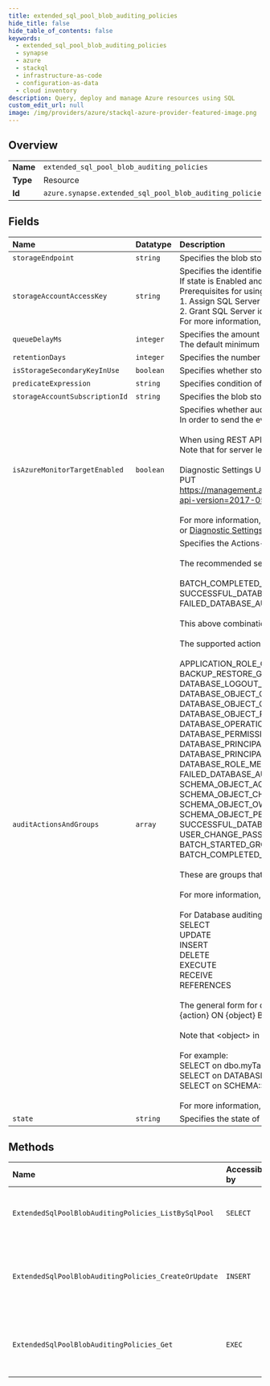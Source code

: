 ```yaml
---
title: extended_sql_pool_blob_auditing_policies
hide_title: false
hide_table_of_contents: false
keywords:
  - extended_sql_pool_blob_auditing_policies
  - synapse
  - azure    
  - stackql
  - infrastructure-as-code
  - configuration-as-data
  - cloud inventory
description: Query, deploy and manage Azure resources using SQL
custom_edit_url: null
image: /img/providers/azure/stackql-azure-provider-featured-image.png
---
```

  
    

## Overview
<table><tbody>
<tr><td><b>Name</b></td><td><code>extended_sql_pool_blob_auditing_policies</code></td></tr>
<tr><td><b>Type</b></td><td>Resource</td></tr>
<tr><td><b>Id</b></td><td><code>azure.synapse.extended_sql_pool_blob_auditing_policies</code></td></tr>
</tbody></table>

## Fields
| Name | Datatype | Description |
|:-----|:---------|:------------|
| `storageEndpoint` | `string` | Specifies the blob storage endpoint (e.g. https://MyAccount.blob.core.windows.net). If state is Enabled, storageEndpoint or isAzureMonitorTargetEnabled is required. |
| `storageAccountAccessKey` | `string` | Specifies the identifier key of the auditing storage account. <br />If state is Enabled and storageEndpoint is specified, not specifying the storageAccountAccessKey will use SQL server system-assigned managed identity to access the storage.<br />Prerequisites for using managed identity authentication:<br />1. Assign SQL Server a system-assigned managed identity in Azure Active Directory (AAD).<br />2. Grant SQL Server identity access to the storage account by adding 'Storage Blob Data Contributor' RBAC role to the server identity.<br />For more information, see [Auditing to storage using Managed Identity authentication](https://go.microsoft.com/fwlink/?linkid=2114355) |
| `queueDelayMs` | `integer` | Specifies the amount of time in milliseconds that can elapse before audit actions are forced to be processed.<br />The default minimum value is 1000 (1 second). The maximum is 2,147,483,647. |
| `retentionDays` | `integer` | Specifies the number of days to keep in the audit logs in the storage account. |
| `isStorageSecondaryKeyInUse` | `boolean` | Specifies whether storageAccountAccessKey value is the storage's secondary key. |
| `predicateExpression` | `string` | Specifies condition of where clause when creating an audit. |
| `storageAccountSubscriptionId` | `string` | Specifies the blob storage subscription Id. |
| `isAzureMonitorTargetEnabled` | `boolean` | Specifies whether audit events are sent to Azure Monitor. <br />In order to send the events to Azure Monitor, specify 'state' as 'Enabled' and 'isAzureMonitorTargetEnabled' as true.<br /><br />When using REST API to configure auditing, Diagnostic Settings with 'SQLSecurityAuditEvents' diagnostic logs category on the database should be also created.<br />Note that for server level audit you should use the 'master' database as &#123;databaseName&#125;.<br /><br />Diagnostic Settings URI format:<br />PUT https://management.azure.com/subscriptions/&#123;subscriptionId&#125;/resourceGroups/&#123;resourceGroup&#125;/providers/Microsoft.Sql/servers/&#123;serverName&#125;/databases/&#123;databaseName&#125;/providers/microsoft.insights/diagnosticSettings/&#123;settingsName&#125;?api-version=2017-05-01-preview<br /><br />For more information, see [Diagnostic Settings REST API](https://go.microsoft.com/fwlink/?linkid=2033207)<br />or [Diagnostic Settings PowerShell](https://go.microsoft.com/fwlink/?linkid=2033043)<br /> |
| `auditActionsAndGroups` | `array` | Specifies the Actions-Groups and Actions to audit.<br /><br />The recommended set of action groups to use is the following combination - this will audit all the queries and stored procedures executed against the database, as well as successful and failed logins:<br /><br />BATCH_COMPLETED_GROUP,<br />SUCCESSFUL_DATABASE_AUTHENTICATION_GROUP,<br />FAILED_DATABASE_AUTHENTICATION_GROUP.<br /><br />This above combination is also the set that is configured by default when enabling auditing from the Azure portal.<br /><br />The supported action groups to audit are (note: choose only specific groups that cover your auditing needs. Using unnecessary groups could lead to very large quantities of audit records):<br /><br />APPLICATION_ROLE_CHANGE_PASSWORD_GROUP<br />BACKUP_RESTORE_GROUP<br />DATABASE_LOGOUT_GROUP<br />DATABASE_OBJECT_CHANGE_GROUP<br />DATABASE_OBJECT_OWNERSHIP_CHANGE_GROUP<br />DATABASE_OBJECT_PERMISSION_CHANGE_GROUP<br />DATABASE_OPERATION_GROUP<br />DATABASE_PERMISSION_CHANGE_GROUP<br />DATABASE_PRINCIPAL_CHANGE_GROUP<br />DATABASE_PRINCIPAL_IMPERSONATION_GROUP<br />DATABASE_ROLE_MEMBER_CHANGE_GROUP<br />FAILED_DATABASE_AUTHENTICATION_GROUP<br />SCHEMA_OBJECT_ACCESS_GROUP<br />SCHEMA_OBJECT_CHANGE_GROUP<br />SCHEMA_OBJECT_OWNERSHIP_CHANGE_GROUP<br />SCHEMA_OBJECT_PERMISSION_CHANGE_GROUP<br />SUCCESSFUL_DATABASE_AUTHENTICATION_GROUP<br />USER_CHANGE_PASSWORD_GROUP<br />BATCH_STARTED_GROUP<br />BATCH_COMPLETED_GROUP<br /><br />These are groups that cover all sql statements and stored procedures executed against the database, and should not be used in combination with other groups as this will result in duplicate audit logs.<br /><br />For more information, see [Database-Level Audit Action Groups](https://docs.microsoft.com/en-us/sql/relational-databases/security/auditing/sql-server-audit-action-groups-and-actions#database-level-audit-action-groups).<br /><br />For Database auditing policy, specific Actions can also be specified (note that Actions cannot be specified for Server auditing policy). The supported actions to audit are:<br />SELECT<br />UPDATE<br />INSERT<br />DELETE<br />EXECUTE<br />RECEIVE<br />REFERENCES<br /><br />The general form for defining an action to be audited is:<br />&#123;action&#125; ON &#123;object&#125; BY &#123;principal&#125;<br /><br />Note that &lt;object&gt; in the above format can refer to an object like a table, view, or stored procedure, or an entire database or schema. For the latter cases, the forms DATABASE::&#123;db_name&#125; and SCHEMA::&#123;schema_name&#125; are used, respectively.<br /><br />For example:<br />SELECT on dbo.myTable by public<br />SELECT on DATABASE::myDatabase by public<br />SELECT on SCHEMA::mySchema by public<br /><br />For more information, see [Database-Level Audit Actions](https://docs.microsoft.com/en-us/sql/relational-databases/security/auditing/sql-server-audit-action-groups-and-actions#database-level-audit-actions) |
| `state` | `string` | Specifies the state of the policy. If state is Enabled, storageEndpoint or isAzureMonitorTargetEnabled are required. |
## Methods
| Name | Accessible by | Required Params | Description |
|:-----|:--------------|:----------------|:------------|
| `ExtendedSqlPoolBlobAuditingPolicies_ListBySqlPool` | `SELECT` | `resourceGroupName, sqlPoolName, subscriptionId, workspaceName` | Lists extended auditing settings of a Sql pool. |
| `ExtendedSqlPoolBlobAuditingPolicies_CreateOrUpdate` | `INSERT` | `blobAuditingPolicyName, resourceGroupName, sqlPoolName, subscriptionId, workspaceName` | Creates or updates an extended Sql pool's blob auditing policy. |
| `ExtendedSqlPoolBlobAuditingPolicies_Get` | `EXEC` | `blobAuditingPolicyName, resourceGroupName, sqlPoolName, subscriptionId, workspaceName` | Gets an extended Sql pool's blob auditing policy. |
